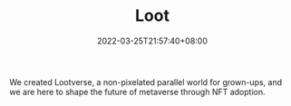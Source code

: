 ﻿---
weight: 
title: "Loot"
description: "We created Lootverse, a non-pixelated parallel world for grown-ups, and we are here to shape the future of metaverse through NFT adoption."
date: 2022-03-25T21:57:40+08:00
lastmod: 2022-03-25T16:45:40+08:00
draft: false
authors: ["Metabd"]
featuredImage: "531.jpg"
link: "https://lootnft.io/"
tags: ["Loot","数字收藏品"]
categories: ["navigation"]
navigation: ["数字收藏品"]
lightgallery: true
toc: true
pinned: false
recommend: false
recommend1: false
---
We created Lootverse, a non-pixelated parallel world for grown-ups, and we are here to shape the future of metaverse through NFT adoption.
